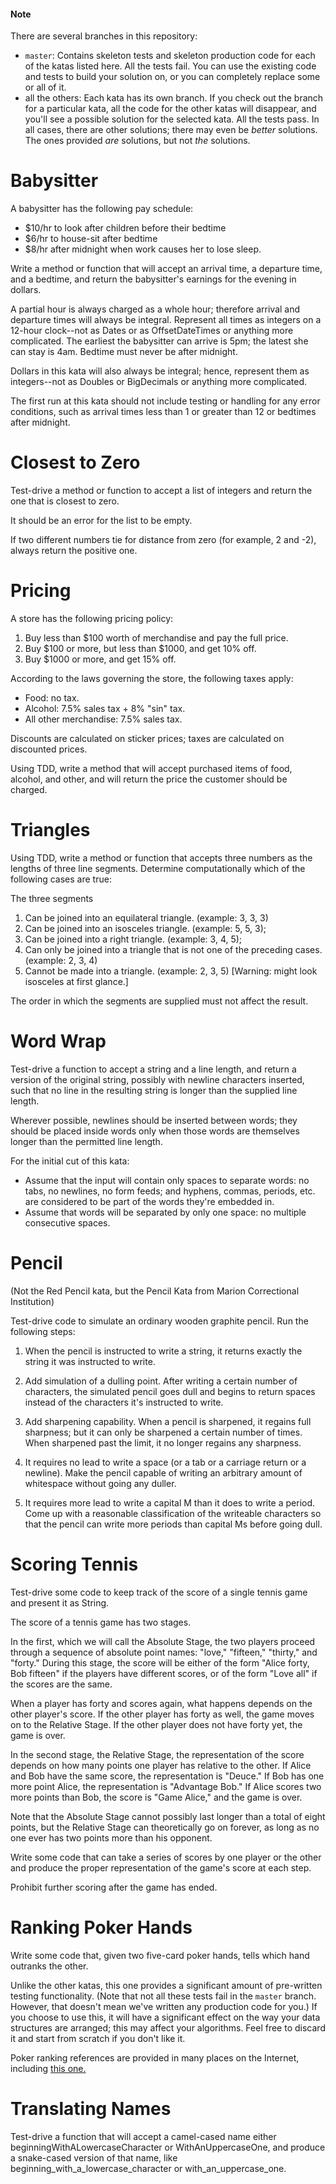 #### Note
There are several branches in this repository:
* ```master```: Contains skeleton tests and skeleton production code for 
each of the katas listed here. All the tests fail. You can use the
existing code and tests to build your solution on, or you can completely
replace some or all of it.
* all the others: Each kata has its own branch.  If you check out the
branch for a particular kata, all the code for the other katas will
disappear, and you'll see a possible solution for the selected kata.
All the tests pass. In all cases, there are other solutions; there 
may even be _better_ solutions.  The ones provided _are_ solutions, 
but not _the_ solutions.


# Babysitter

A babysitter has the following pay schedule:

* $10/hr to look after children before their bedtime
* $6/hr to house-sit after bedtime
* $8/hr after midnight when work causes her to lose sleep.

Write a method or function that will accept an arrival time, a departure time, and 
a bedtime, and return the babysitter's earnings for the evening in dollars.

A partial hour is always charged as a whole hour; therefore arrival and departure
times will always be integral.  Represent all times as integers on a 12-hour 
clock--not as Dates or as OffsetDateTimes or anything more complicated.
The earliest the babysitter can arrive is 5pm; the latest she can stay is 4am.
Bedtime must never be after midnight.

Dollars in this kata will also always be integral; hence, represent them as 
integers--not as Doubles or BigDecimals or anything more complicated.

The first run at this kata should not include testing or handling for any error
conditions, such as arrival times less than 1 or greater than 12 or bedtimes after
midnight.


# Closest to Zero

Test-drive a method or function to accept a list of integers and return the one that 
is closest to zero.

It should be an error for the list to be empty.

If two different numbers tie for distance from zero (for example, 2 and -2), always 
return the positive one.


# Pricing

A store has the following pricing policy:

1. Buy less than $100 worth of merchandise and pay the full price.
1. Buy $100 or more, but less than $1000, and get 10% off.
1. Buy $1000 or more, and get 15% off.

According to the laws governing the store, the following taxes apply:

* Food: no tax.
* Alcohol: 7.5% sales tax + 8% "sin" tax.
* All other merchandise: 7.5% sales tax.

Discounts are calculated on sticker prices; taxes are calculated on discounted prices.

Using TDD, write a method that will accept purchased items of food, alcohol, and other, and will
return the price the customer should be charged.


# Triangles

Using TDD, write a method or function that accepts three numbers as the lengths of three line segments.
Determine computationally which of the following cases are true:

The three segments
  1. Can be joined into an equilateral triangle. (example: 3, 3, 3)
  1. Can be joined into an isosceles triangle. (example: 5, 5, 3);
  1. Can be joined into a right triangle. (example: 3, 4, 5);
  1. Can only be joined into a triangle that is not one of the preceding cases. (example: 2, 3, 4)
  1. Cannot be made into a triangle. (example: 2, 3, 5) [Warning: might look isosceles at first glance.]

The order in which the segments are supplied must not affect the result.


# Word Wrap

Test-drive a function to accept a string and a line length, and return a version of 
the original string, possibly with newline characters inserted, such that no line in 
the resulting string is longer than the supplied line length.

Wherever possible, newlines should be inserted between words; they should be placed
inside words only when those words are themselves longer than the permitted line 
length.

For the initial cut of this kata:

* Assume that the input will contain only spaces to separate words: no tabs, 
no newlines, no form feeds; and hyphens, commas, periods, etc. are considered to be 
part of the words they're embedded in.
* Assume that words will be separated by only one space: no multiple consecutive spaces.


# Pencil

(Not the Red Pencil kata, but the Pencil Kata from Marion Correctional Institution)

Test-drive code to simulate an ordinary wooden graphite pencil. Run the
following steps:

1. When the pencil is instructed to write a string, it returns exactly
the string it was instructed to write.

1. Add simulation of a dulling point.  After writing a certain number
of characters, the simulated pencil goes dull and begins to return
spaces instead of the characters it's instructed to write.

1. Add sharpening capability. When a pencil is sharpened, it regains
full sharpness; but it can only be sharpened a certain number of times.
When sharpened past the limit, it no longer regains any sharpness.

1. It requires no lead to write a space (or a tab or a carriage return
or a newline).  Make the pencil capable of writing an arbitrary amount
of whitespace without going any duller.

1. It requires more lead to write a capital M than it does to write
a period.  Come up with a reasonable classification of the writeable
characters so that the pencil can write more periods than capital Ms
before going dull.


# Scoring Tennis

Test-drive some code to keep track of the score of a single
tennis game and present it as String.

The score of a tennis game has two stages.

In the first, which we will call the Absolute Stage, the
two players proceed through a sequence of absolute point
names: "love," "fifteen," "thirty," and "forty." During this stage,
the score will be either of the form "Alice forty, Bob fifteen"
if the players have different scores, or of the form
"Love all" if the scores are the same.
  
When a player has forty and scores again, what happens depends
on the other player's score.  If the other player has forty
as well, the game moves on to the Relative Stage.  If the
other player does not have forty yet, the game is over.

In the second stage, the Relative Stage, the representation
of the score depends on how many points one player has
relative to the other.  If Alice and Bob have the same score,
the representation is "Deuce."  If Bob has one more point
Alice, the representation is "Advantage Bob."  If Alice
scores two more points than Bob, the score is "Game Alice,"
and the game is over.

Note that the Absolute Stage cannot possibly last longer
than a total of eight points, but the Relative Stage can
theoretically go on forever, as long as no one ever has
two points more than his opponent.

Write some code that can take a series of scores by one
player or the other and produce the proper representation
of the game's score at each step.

Prohibit further scoring after the game has ended.


# Ranking Poker Hands

Write some code that, given two five-card poker hands,
tells which hand outranks the other.

Unlike the other katas, this one provides a significant
amount of pre-written testing functionality.  (Note that
not all these tests fail in the ```master``` branch.
However, that doesn't mean we've written any production code
for you.)  If you choose to use this, it will have a 
significant effect on the way your data structures are 
arranged; this may affect your algorithms.  Feel free to 
discard it and start from scratch if you don't like it.

Poker ranking references are provided in many places on
the Internet, including [this one.](http://www.cardplayer.com/rules-of-poker/hand-rankings)


# Translating Names

Test-drive a function that will accept a camel-cased name
either beginningWithALowercaseCharacter or WithAnUppercaseOne,
and produce a snake-cased version of that name, like
beginning_with_a_lowercase_character or with_an_uppercase_one.
